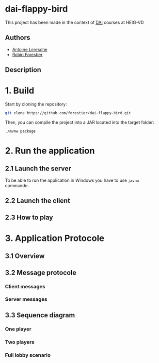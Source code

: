 # dai-flappy-bird

This project has been made in the context of [DAI](https://github.com/heig-vd-dai-course/) courses at HEIG-VD

## Authors

- [Antoine Leresche](https://github.com/a2va)
- [Robin Forestier](https://github.com/forestierr)

## Description


# 1. Build

Start by cloning the repository:
```bash
git clone https://github.com/forestier/dai-flappy-bird.git
```

Then, you can compile the project into a JAR located into the target folder:
```bash
./mvnw package
```

# 2. Run the application

## 2.1 Launch the server

To be able to run the application in Windows you have to use `javaw` commande.

## 2.2 Launch the client

## 2.3 How to play

# 3. Application Protocole

## 3.1 Overview

## 3.2 Message protocole

### Client messages

### Server messages

## 3.3 Sequence diagram

### One player

### Two players

### Full lobby scenario
